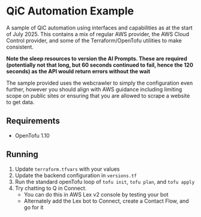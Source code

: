 # QiC Automation Example

A sample of QiC automation using interfaces and capabilities as at the start of July 2025.
This contains a mix of regular AWS provider, the AWS Cloud Control provider, and some of the Terraform/OpenTofu utilities to make consistent.

**Note the sleep resources to version the AI Prompts. These are required (potentially not that long, but 60 seconds continued to fail, hence the 120 seconds) as the API would return errors without the wait**

The sample provided uses the webcrawler to simply the configuration even further, however you should align with AWS guidance including limiting scope on public sites or ensuring that you are allowed to scrape a website to get data.

## Requirements

- OpenTofu 1.10

## Running

1. Update `terraform.tfvars` with your values
2. Update the backend configuration in `versions.tf`
3. Run the standard openTofu loop of `tofu init`, `tofu plan`, and `tofu apply`
4. Try chatting to Q in Connect.
   - You can do this in AWS Lex v2 console by testing your bot
   - Alternately add the Lex bot to Connect, create a Contact Flow, and go for it

